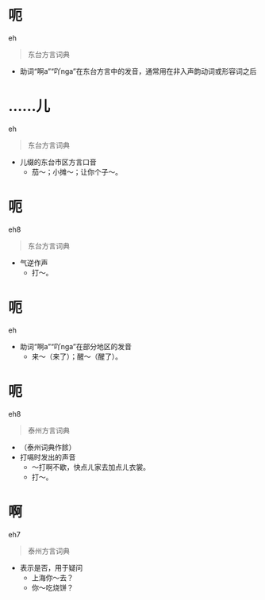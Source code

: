 # 呃
eh
> 东台方言词典
- 助词“啊a”“吖nga”在东台方言中的发音，通常用在非入声韵动词或形容词之后

# ……儿
eh
> 东台方言词典
- 儿缀的东台市区方言口音
  - 茄～；小摊～；让你个子～。

# 呃
eh8
> 东台方言词典
- 气逆作声
  - 打～。

# 呃
eh
- 助词“啊a”“吖nga”在部分地区的发音
  - 来～（来了）；醒～（醒了）。


# 呃
eh8
> 泰州方言词典
- （泰州词典作餩）
- 打嗝时发出的声音
  - ～打啊不歇，快点ㄦ家去加点ㄦ衣裳。
  - 打～。


# 啊
eh7
> 泰州方言词典
- 表示是否，用于疑问
  - 上海你～去？
  - 你～吃烧饼？
